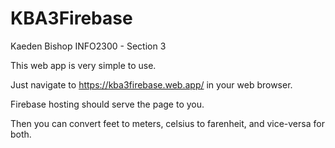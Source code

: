 # KBA3Firebase

Kaeden Bishop INFO2300 - Section 3

This web app is very simple to use.

Just navigate to https://kba3firebase.web.app/ in your web browser.

Firebase hosting should serve the page to you.

Then you can convert feet to meters, celsius to farenheit, and vice-versa for both.
